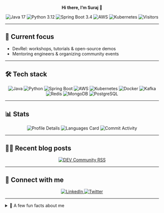 <p align="center">
  <strong>Hi there, I’m Suraj 👋</strong>
</p>

<p align="center">
  <img alt="Java 17" src="https://img.shields.io/badge/Java-17-brightgreen?logo=java&logoColor=white" />
  <img alt="Python 3.12" src="https://img.shields.io/badge/Python-3.12-blue?logo=python&logoColor=white" />
  <img alt="Spring Boot 3.4" src="https://img.shields.io/badge/Spring%20Boot-3.4-success?logo=springboot&logoColor=white" />
  <img alt="AWS" src="https://img.shields.io/badge/AWS-Cloud-orange?logo=amazonaws&logoColor=white" />
  <img alt="Kubernetes" src="https://img.shields.io/badge/Kubernetes-Cloud%20Native-blue?logo=kubernetes&logoColor=white" />
  <img alt="Visitors" src="https://visitor-badge.laobi.icu/badge?page_id=surajchavda.surajchavda" />
</p>

---

## 🔭 Current focus

- DevRel: workshops, tutorials & open-source demos  
- Mentoring engineers & organizing community events  

---

## 🛠 Tech stack

<p align="center">
  <img alt="Java" src="https://img.shields.io/badge/Java-17-brightgreen?logo=java&logoColor=white" />
  <img alt="Python" src="https://img.shields.io/badge/Python-3.12-blue?logo=python&logoColor=white" />
  <img alt="Spring Boot" src="https://img.shields.io/badge/Spring%20Boot-3.4-success?logo=springboot&logoColor=white" />
  <img alt="AWS" src="https://img.shields.io/badge/AWS-Cloud-orange?logo=amazonaws&logoColor=white" />
  <img alt="Kubernetes" src="https://img.shields.io/badge/Kubernetes-Cloud%20Native-blue?logo=kubernetes&logoColor=white" />
  <img alt="Docker" src="https://img.shields.io/badge/Docker-Container-blue?logo=docker&logoColor=white" />
  <img alt="Kafka" src="https://img.shields.io/badge/Kafka-Messaging-red?logo=apachekafka&logoColor=white" />
  <img alt="Redis" src="https://img.shields.io/badge/Redis-InMemory-red?logo=redis&logoColor=white" />
  <img alt="MongoDB" src="https://img.shields.io/badge/MongoDB-NoSQL-green?logo=mongodb&logoColor=white" />
  <img alt="PostgreSQL" src="https://img.shields.io/badge/PostgreSQL-Database-blue?logo=postgresql&logoColor=white" />
</p>

---

## 📊 Stats

<p align="center">
  <img alt="Profile Details" src="https://github-profile-summary-cards.vercel.app/api/cards/profile-details?username=surajchavda&theme=github" />
  <img alt="Languages Card" src="https://github-profile-summary-cards.vercel.app/api/cards/repos-per-language?username=surajchavda&theme=github" />
  <img alt="Commit Activity" src="https://github-profile-summary-cards.vercel.app/api/cards/most-commit-language?username=surajchavda&theme=github" />
</p>



---

## ✍🏻 Recent blog posts

<p align="center">
  <a href="https://dev.to/surajchavda" target="_blank">
    <img alt="DEV Community RSS" src="https://img.shields.io/badge/DEV.to-Feed-blue?logo=dev.to&logoColor=white" />
  </a>
</p>

---

## 🤝 Connect with me

<p align="center">
  <a href="https://www.linkedin.com/in/surajchavda" target="_blank">
    <img alt="LinkedIn" src="https://img.shields.io/badge/LinkedIn-%230077B5?logo=linkedin&logoColor=white" />
  </a>
  <a href="https://twitter.com/surajchavda" target="_blank">
    <img alt="Twitter" src="https://img.shields.io/badge/Twitter-%231DA1F2?logo=twitter&logoColor=white" />
  </a>
</p>

---

<details>
<summary>🎉 A few fun facts about me</summary>

- 🎓 Caltech Post-Grad Program in AI & Machine Learning graduate
- 💼 Former Senior Software Engineer (L6) at Amazon (Alexa Devices Team)
- 🍪 Weekend baker obsessed with perfect Shrewsbury cookies  
- 🚰 Hydration fanatic: 2 L of water a day  
- 🌐 Mentor & coach for engineers from freshers to 20+ years of experience 

</details>


